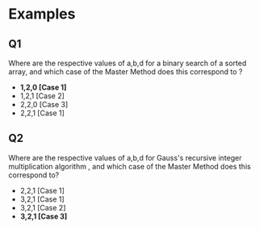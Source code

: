 # Examples

## Q1

Where are the respective values of a,b,d for a binary search of a sorted array, and which case of the Master Method does this correspond to ?

- **1,2,0 [Case 1]**
- 1,2,1 [Case 2]
- 2,2,0 [Case 3]
- 2,2,1 [Case 1]

## Q2

Where are the respective values of a,b,d for Gauss's recursive integer multiplication algorithm , and which case of the Master Method does this correspond to?

- 2,2,1 [Case 1]
- 3,2,1 [Case 1]
- 3,2,1 [Case 2]
- **3,2,1 [Case 3]**
